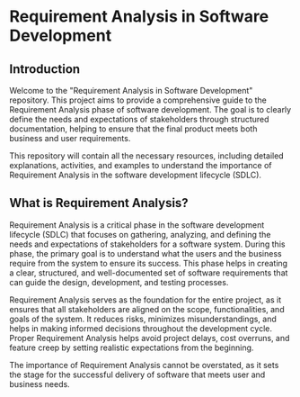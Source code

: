 # Requirement Analysis in Software Development

## Introduction

Welcome to the "Requirement Analysis in Software Development" repository. This project aims to provide a comprehensive guide to the Requirement Analysis phase of software development. The goal is to clearly define the needs and expectations of stakeholders through structured documentation, helping to ensure that the final product meets both business and user requirements.

This repository will contain all the necessary resources, including detailed explanations, activities, and examples to understand the importance of Requirement Analysis in the software development lifecycle (SDLC).


## What is Requirement Analysis?

Requirement Analysis is a critical phase in the software development lifecycle (SDLC) that focuses on gathering, analyzing, and defining the needs and expectations of stakeholders for a software system. During this phase, the primary goal is to understand what the users and the business require from the system to ensure its success. This phase helps in creating a clear, structured, and well-documented set of software requirements that can guide the design, development, and testing processes.

Requirement Analysis serves as the foundation for the entire project, as it ensures that all stakeholders are aligned on the scope, functionalities, and goals of the system. It reduces risks, minimizes misunderstandings, and helps in making informed decisions throughout the development cycle. Proper Requirement Analysis helps avoid project delays, cost overruns, and feature creep by setting realistic expectations from the beginning.

The importance of Requirement Analysis cannot be overstated, as it sets the stage for the successful delivery of software that meets user and business needs.
